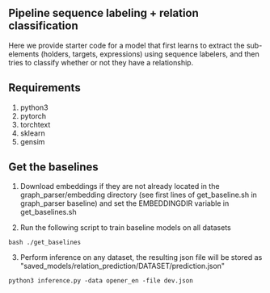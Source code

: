 ## Pipeline sequence labeling + relation classification
Here we provide starter code for a model that first learns to extract the sub-elements (holders, targets, expressions) using sequence labelers, and then tries to classify whether or not they have a relationship.


## Requirements

1. python3
2. pytorch
3. torchtext
4. sklearn
5. gensim



## Get the baselines

1. Download embeddings if they are not already located in the graph_parser/embedding directory (see first lines of get_baseline.sh in graph_parser baseline) and set the EMBEDDINGDIR variable in get_baselines.sh

2. Run the following script to train baseline models on all datasets
```
bash ./get_baselines
```

3. Perform inference on any dataset, the resulting json file will be stored as "saved_models/relation_prediction/DATASET/prediction.json"
```
python3 inference.py -data opener_en -file dev.json
```
